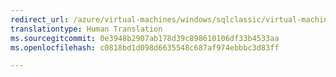 ```yaml
---
redirect_url: /azure/virtual-machines/windows/sqlclassic/virtual-machines-windows-classic-sql-server-agent-extension
translationtype: Human Translation
ms.sourcegitcommit: 0e3948b2907ab178d39c898610106df33b4533aa
ms.openlocfilehash: c0818bd1d098d6635548c687af974ebbbc3d83ff

---
```



<!--HONumber=Feb17_HO3-->


